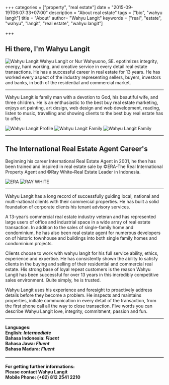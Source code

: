 +++
categories = ["property", "real estate"]
date = "2015-09-19T06:07:33+07:00"
description = "About real estate"
tags = ["bio", "wahyu langit"]
title = "About"
author= "Wahyu Langit"
keywords = ["real", "estate", "wahyu", "langit", "real estate", "wahyu langit"]

+++

## Hi there, I'm Wahyu Langit

![Wahyu Langit](https://lh3.googleusercontent.com/-oUCp3Ct2zZ8/VgkHjxwsSXI/AAAAAAAAAkM/Zl8IkrTBsrY/s2048-Ic42/wahyu-langit.jpg)
Wahyu Langit or Nur Wahyuono, SE. epotimizes integrity, energy, hard working, and creative service in every detail real estate transactions. He has a successful career in real estate for 13 years. He has worked every aspect of the industry representing sellers, buyers, investors and banks, in both of the residential and commercial market.
***

Wahyu Langit is family man with a devotion to God, his beautiful wife, and three children. He is an enthusiastic to the best buy real estate marketing, enjoys art painting, art design, web design and web development, reading, listen to music, travelling and showing clients to the best buy real estate has to offer.

![Wahyu Langit Profile](https://lh3.googleusercontent.com/-Hkw7MjjG2P8/VgkHj-TX66I/AAAAAAAAAkM/Vk9pI8MqJLU/s2048-Ic42/wahyu-langit-profile.jpg)
![Wahyu Langit Family](https://lh3.googleusercontent.com/-fA8Gw0drqwQ/VgkHjxQiCYI/AAAAAAAAAkM/dIHmbcWafog/s2048-Ic42/wahyu-langit-family-wife-children.jpg)
![Wahyu Langit Family](https://lh3.googleusercontent.com/-gAs4J0itXpo/VgkHj_FM-uI/AAAAAAAAAkM/6tI0Nb4xEs4/s2048-Ic42/wahyu-langit-family.jpg)

***

## The International Real Estate Agent Career's 
Beginning his career International Real Estate Agent in 2001, he then has been trained and inspired in real estate sale by ©ERA-The Real International Property Agent and ©Ray White–Real Estate Leader in Indonesia. 

![ERA](https://lh3.googleusercontent.com/-Yy0N4h1Vs00/VgkHj0jO3mI/AAAAAAAAAkM/UTc1vYEXDMM/s2048-Ic42/era-certificate.jpg)
![RAY WHITE](https://lh3.googleusercontent.com/-aMFXjGBcWGE/VgkHj1mjyqI/AAAAAAAAAkM/Odsvjr9D_qU/s2048-Ic42/ray-white.jpg)

***

Wahyu Langit has a long record of successfully guiding local, national and multi-national clients with their commercial properties. He has built a solid foundation of corporate clients his tenant advisory services.

A 13-year’s commercial real estate industry veteran and has represented large users of office and industrial space in a wide array of real estate transaction. In addition to the sales of single-family home and condominium, he has also been real estate agent for numerous developers on of historic townhouse and buildings into both single family homes and condominium projects.

Clients choose to work with wahyu langit for his full service ability, ethics, experience and expertise. He has consistently shown the ability to satisfy clients in the buying and selling of their residential and commercial real estate. His strong base of loyal repeat customers is the reason Wahyu Langit has been successful for over 13 years in this incredibly competitive sales environment.  Quite simply, he is trusted.

Wahyu Langit uses his experience and foresight to proactively address details before they become a problem. He inspects and maintains properties,  initiate communication in every detail of the transaction, from the first phone call all the way to close transaction. Five words you can describe Wahyu Langit love, integrity, commitment, passion and fun.

***

#### Languages: <br/> **English:** _Intermediate_ <br/> **Bahasa Indonesia:** _Fluent_ <br/> **Bahasa Jawa:** _Fluent_ <br/> **Bahasa Madura:** _Fluent_

***

#### For getting further informations: <br>**Please contact** Wahyu Langit<br/> **Mobile Phone:** (_+62_) 812 2541 2210 <br/> 